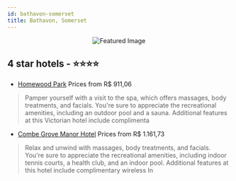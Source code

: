 ```yaml
---
id: bathavon-somerset
title: Bathavon, Somerset
---
```


<center><img src="https://i.travelapi.com/hotels/1000000/10000/3600/3588/f5aea56e_z.jpg" alt="Featured Image" /></center>


##  4 star hotels - ⭐️⭐️⭐️⭐️

-    [Homewood Park](https://us.hurb.com/hotels/bathavon/homewood-park-JNP-JP789075?cmp=18055) Prices from R$ 911,06
   > Pamper yourself with a visit to the spa, which offers massages, body treatments, and facials. You're sure to appreciate the recreational amenities, including an outdoor pool and a sauna. Additional features at this Victorian hotel include complimenta
-    [Combe Grove Manor Hotel](https://us.hurb.com/hotels/bathavon/combe-grove-manor-hotel-JNP-JP834384?cmp=18055) Prices from R$ 1.161,73
   > Relax and unwind with massages, body treatments, and facials. You're sure to appreciate the recreational amenities, including indoor tennis courts, a health club, and an indoor pool. Additional features at this hotel include complimentary wireless In
